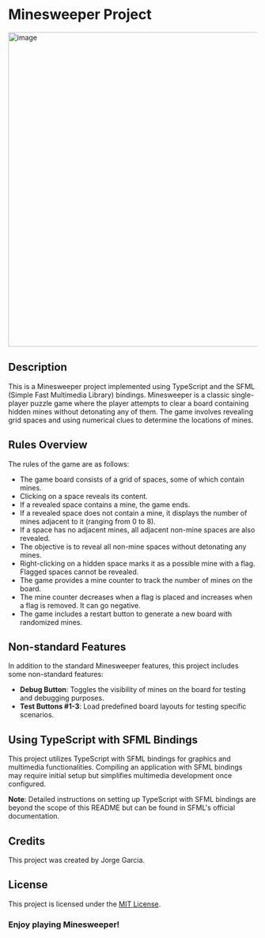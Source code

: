 # Minesweeper Project

<img width="636" alt="image" src="https://github.com/Poiixen/Minesweeper/assets/120151400/1aabc65e-5ff2-4be3-bfe2-d48ef4005063">


## Description

This is a Minesweeper project implemented using TypeScript and the SFML (Simple Fast Multimedia Library) bindings. Minesweeper is a classic single-player puzzle game where the player attempts to clear a board containing hidden mines without detonating any of them. The game involves revealing grid spaces and using numerical clues to determine the locations of mines.

## Rules Overview

The rules of the game are as follows:

- The game board consists of a grid of spaces, some of which contain mines.
- Clicking on a space reveals its content.
- If a revealed space contains a mine, the game ends.
- If a revealed space does not contain a mine, it displays the number of mines adjacent to it (ranging from 0 to 8).
- If a space has no adjacent mines, all adjacent non-mine spaces are also revealed.
- The objective is to reveal all non-mine spaces without detonating any mines.
- Right-clicking on a hidden space marks it as a possible mine with a flag. Flagged spaces cannot be revealed.
- The game provides a mine counter to track the number of mines on the board.
- The mine counter decreases when a flag is placed and increases when a flag is removed. It can go negative.
- The game includes a restart button to generate a new board with randomized mines.

## Non-standard Features

In addition to the standard Minesweeper features, this project includes some non-standard features:

- **Debug Button**: Toggles the visibility of mines on the board for testing and debugging purposes.
- **Test Buttons #1-3**: Load predefined board layouts for testing specific scenarios.

## Using TypeScript with SFML Bindings

This project utilizes TypeScript with SFML bindings for graphics and multimedia functionalities. Compiling an application with SFML bindings may require initial setup but simplifies multimedia development once configured.

**Note**: Detailed instructions on setting up TypeScript with SFML bindings are beyond the scope of this README but can be found in SFML's official documentation.

## Credits

This project was created by Jorge Garcia.

## License

This project is licensed under the [MIT License](LICENSE).


### Enjoy playing Minesweeper!
